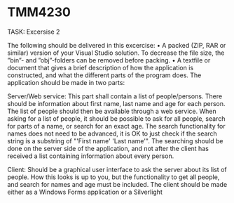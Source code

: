 TMM4230
=======
TASK:
Excersise 2

The following should be delivered in this excercise:
• A packed (ZIP, RAR or similar) version of your Visual Studio solution. To decrease the file size, 
the ”bin”- and ”obj”-folders can be removed before packing.
• A textfile or document that gives a brief description of how the application is constructed, 
and what the different parts of the program does.
The application should be made in two parts:

Server/Web service:
This part shall contain a list of people/persons. There should be information about first name, last 
name and age for each person. The list of people should then be available through a web service.
When asking for a list of people, it should be possible to ask for all people, search for parts of a 
name, or search for an exact age. The search functionality for names does not need to be advanced, 
it is OK to just check if the search string is a substring of "'First name' 'Last name'". The searching 
should be done on the server side of the application, and not after the client has received a list 
containing information about every person.

Client:
Should be a graphical user interface to ask the server about its list of people. How this looks is up to 
you, but the functionality to get all people, and search for names and age must be included. The 
client should be made either as a Windows Forms application or a Silverlight

